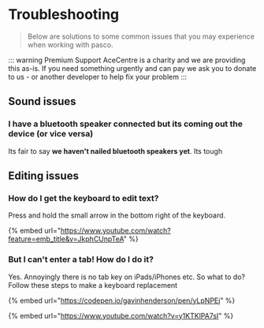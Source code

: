 # Troubleshooting

> Below are solutions to some common issues that you may experience when working with pasco.

::: warning Premium Support AceCentre is a charity and we are providing this as-is. If you need something urgently and can pay we ask you to donate to us - or another developer to help fix your problem :::

## Sound issues

### I have a bluetooth speaker connected but its coming out the device (or vice versa)

Its fair to say **we haven't nailed bluetooth speakers yet**. Its tough

## Editing issues

### How do I get the keyboard to edit text?

Press and hold the small arrow in the bottom right of the keyboard.

{% embed url="https://www.youtube.com/watch?feature=emb_title&v=JkphCUnpTeA" %}

### But I can't enter a tab! How do I do it?

Yes. Annoyingly there is no tab key on iPads/iPhones etc. So what to do? Follow these steps to make a keyboard replacement

{% embed url="https://codepen.io/gavinhenderson/pen/yLpNPEj" %}

{% embed url="https://www.youtube.com/watch?v=y1KTKlPA7sI" %}

&#x20;
